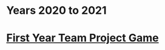 # Years 2020 to 2021

# [First Year Team Project Game](https://github.com/Yusuf-Manjra/UoH-First-Year-TeamProject)


